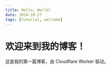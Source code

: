 ```yaml
---
title: Hello, World!
date: 2024-10-27
tags: [tutorial, welcome]
---
```

# 欢迎来到我的博客！

这是我的第一篇博客，由 Cloudflare Worker 驱动。
